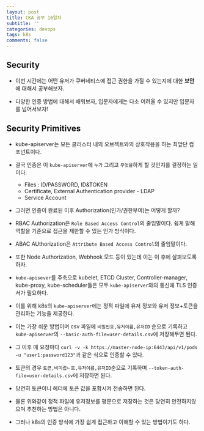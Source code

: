 ```yaml
---
layout: post
title: CKA 공부 16일차
subtitle: ''
categories: devops
tags: k8s
comments: false
---
```


## Security

- 이번 시간에는 어떤 유저가 쿠버네티스에 접근 권한을 가질 수 있는지에 대한 **보안**에 대해서 공부해보자.

- 다양한 인증 방법에 대해서 배워보자, 입문자에게는 다소 어려울 수 있지만 입문자를 넘어서보자!

## Security Primitives

- kube-apiserver는 모든 클러스터 내의 오브젝트와의 상호작용을 하는 최앞단 컴포넌트이다.

- 결국 인증은 이 `kube-apiserver`에 `누가` 그리고 `무엇을`하게 할 것인지를 결정하는 일이다.

  - Files : ID/PASSWORD, ID&TOKEN
  - Certificate, External Authentication provider - LDAP
  - Service Account

- 그러면 인증이 완료된 이후 Authorization(인가/권한부여)는 어떻게 할까?

- RBAC Authorization은 `Role Based Access Control`의 줄임말이다. 쉽게 말해 역할을 기준으로 접근을 제한할 수 있는 인가 방식이다.

- ABAC AUthorization은 `Attribute Based Access Control`의 줄임말이다.

- 또한 Node Authorization, Webhook 모드 등이 있는데 이는 이 후에 살펴보도록 하자.

- `kube-apisever`를 주축으로 kubelet, ETCD Cluster, Controller-manager, kube-proxy, kube-scheduler들은 모두 `kube-apiserver`와의 통신에 TLS 인증서가 필요하다.

- 이를 위해 k8s의 `kube-apiserver`에는 정적 파일에 유저 정보와 유저 정보+토큰을 관리하는 기능을 제공한다.

- 이는 가장 쉬운 방법이며 csv 파일에 `비밀번호,유저이름,유저ID` 순으로 기록하고 `kube-apiserver`의 `--basic-auth-file=user-details.csv`에 저장해두면 된다.

- 그 이후 매 요청마다 `curl -v -k https://master-node-ip:6443/api/v1/pods -u "user1:password123"`과 같은 식으로 인증할 수 있다.

- 토큰의 경우 `토큰,비미럽ㄴ호,유저이름,유저ID`순으로 기록하며 `--token-auth-file=user-details.csv`에 저장하면 된다.

- 당연히 토큰이니 헤더에 토큰 값을 포함시켜 전송하면 된다.

- 물론 위와같이 정적 파일에 유저정보를 평문으로 저장하는 것은 당연히 안전하지않으며 추천하는 방법은 아니다.

- 그러나 k8s의 인증 방식에 가장 쉽게 접근하고 이해할 수 있는 방법이기도 하다.
